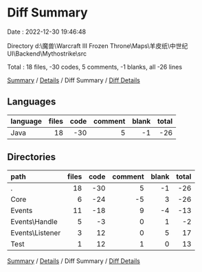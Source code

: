 # Diff Summary

Date : 2022-12-30 19:46:48

Directory d:\\魔兽\\Warcraft III Frozen Throne\\Maps\\羊皮纸\\中世纪UI\\Backend\\Mythostrike\\src

Total : 18 files,  -30 codes, 5 comments, -1 blanks, all -26 lines

[Summary](results.md) / [Details](details.md) / Diff Summary / [Diff Details](diff-details.md)

## Languages
| language | files | code | comment | blank | total |
| :--- | ---: | ---: | ---: | ---: | ---: |
| Java | 18 | -30 | 5 | -1 | -26 |

## Directories
| path | files | code | comment | blank | total |
| :--- | ---: | ---: | ---: | ---: | ---: |
| . | 18 | -30 | 5 | -1 | -26 |
| Core | 6 | -24 | -5 | 3 | -26 |
| Events | 11 | -18 | 9 | -4 | -13 |
| Events\\Handle | 5 | -3 | 0 | 1 | -2 |
| Events\\Listener | 3 | 12 | 0 | 5 | 17 |
| Test | 1 | 12 | 1 | 0 | 13 |

[Summary](results.md) / [Details](details.md) / Diff Summary / [Diff Details](diff-details.md)